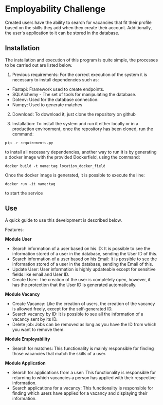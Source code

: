 # Employability Challenge
Created users have the ability to search for vacancies that fit their profile based on the skills they add when they create their account. Additionally, the user's application to it can be stored in the database.

## Installation
The installation and execution of this program is quite simple, the processes to be carried out are listed below.

1. Previous requirements:
For the correct execution of the system it is necessary to install dependencies such as:
* Fastapi: Framework used to create endpoints.
* SQLAlchemy - The set of tools for manipulating the database.
* Dotenv: Used for the database connection.
* Numpy: Used to generate matches

2. Download:
To download it, just clone the repository on github

3. Installation:
To install the system and run it either locally or in a production environment, once the repository has been cloned, run the command:
```
pip -r requirements.py
```
to install all necessary dependencies, another way to run it is by generating a docker image with the provided Dockerfield, using the command:
```
docker build -t name:tag location_docker_field
```

Once the docker image is generated, it is possible to execute the line:
```
docker run -it name:tag
```
to start the service

## Use
A quick guide to use this development is described below.

Features:

**Module User**
* Search information of a user based on his ID: It is possible to see the information stored of a user in the database, sending the User ID of this.
* Search information of a user based on his Email: It is possible to see the information stored of a user in the database, sending the Email of this.
* Update User: User information is highly updateable except for sensitive fields like email and User ID.
* Create User: The creation of the user is completely open, however, it has the protection that the User ID is generated automatically.

**Module Vacancy**

* Create Vacancy: Like the creation of users, the creation of the vacancy is allowed freely, except for the self-generated ID.
* Search vacancy by ID: It is possible to see all the information of a vacancy sent by its ID.
* Delete job: Jobs can be removed as long as you have the ID from which you want to remove them.

**Module Employability**

* Search for matches: This functionality is mainly responsible for finding those vacancies that match the skills of a user.

**Module Application**
* Search for applications from a user: This functionality is responsible for returning to which vacancies a person has applied with their respective information.
* Search applications for a vacancy: This functionality is responsible for finding which users have applied for a vacancy and displaying their information.